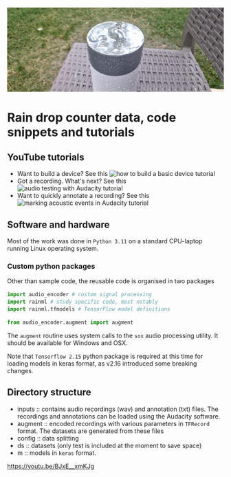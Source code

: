 ![Snapshot of rainfall](./img/Shotcut_00_00_04_333_cropped.png)
# Rain drop counter data, code snippets and tutorials

## YouTube tutorials
- Want to build a device? See this ![how to build a basic device tutorial](https://youtu.be/yDxtZpp3iUc)
- Got a recording. What's next? See this ![audio testing with Audacity tutorial](https://youtu.be/BJxE__xmKJg)
- Want to quickly annotate a recording? See this ![marking acoustic events in Audacity tutorial](https://youtu.be/3fyaKuSi178)

## Software and hardware
Most of the work was done in `Python 3.11`  on a standard CPU-laptop running Linux operating system. 
### Custom python packages
Other than sample code, the reusable code is organised in two packages 
```python
import audio_encoder # custom signal processing
import rainml # study specific code, most notably
import rainml.tfmodels # TensorFlow model definitions
```

```python
from audio_encoder.augment import augment
```

The `augment` routine uses system calls to the `sox` audio processing utility. It should be available for Windows and OSX.

Note that `Tensorflow 2.15` python package is required at this time for loading models in keras format, as v2.16 introduced some breaking changes.
## Directory structure
- inputs :: contains audio recordings (wav) and annotation (txt) files. The recordings and annotations can be loaded using the Audacity software.
- augment :: encoded recordings with various parameters in `TFRecord` format. The datasets are generated from these files
- config :: data splitting
- ds :: datasets (only test is included at the moment to save space)
- m :: models in `keras` format.

  
https://youtu.be/BJxE__xmKJg
